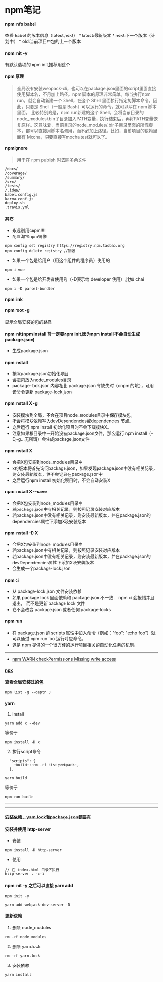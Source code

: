 # npm笔记

#### npm info babel
查看 babel 的版本信息（latest,next）
    * latest:最新版本
    * next:下一个版本（计划中）
    * old:当前项目中包的上一个版本

#### npm init -y
有默认选项的 npm init,推荐用这个

#### npm 原理
> 全局没有安装webpack-cli，也可以在package.json里面的script里面直接使用脚本名，不用加上路径。npm 脚本的原理非常简单。每当执行npm run，就会自动新建一个 Shell，在这个 Shell 里面执行指定的脚本命令。因此，只要是 Shell（一般是 Bash）可以运行的命令，就可以写在 npm 脚本里面。
比较特别的是，npm run新建的这个 Shell，会将当前目录的node_modules/.bin子目录加入PATH变量，执行结束后，再将PATH变量恢复原样。这意味着，当前目录的node_modules/.bin子目录里面的所有脚本，都可以直接用脚本名调用，而不必加上路径。比如，当前项目的依赖里面有 Mocha，只要直接写mocha test就可以了。

#### npmignore
> 用于在 npm publish 时去除多余文件
```
/docs/
/coverage/
/summary/
/src/
/tests/
/.idea/
babel.config.js
karma.conf.js
deploy.sh
.travis.yml
``` 

#### 其它
* 永远别用cnpm!!!!
* 配置淘宝npm镜像
```
npm config set registry https://registry.npm.taobao.org
npm config delete registry //销毁
```
* 如果一个包是给用户（用这个组件的程序员）使用的
```
npm i vue
```
* 如果一个包是给开发者使用的（-D表示给 developer 使用）,比如 chai
```
npm i -D parcel-bundler
```  
   
#### npm link   

#### npm root -g
显示全局安装的包的路径

#### npm init(npm install 前一定要npm init,因为npm install 不会自动生成 package.json)
* 生成package.json

#### npm install
* 按照package.json初始化项目
* 会把包放入node_modules目录
* package-lock.json 内容相比 package.json 有缺失时（cnpm 的坑），可用该命令更新 package-lock.json

#### npm install X -g
* 安装模块到全局，不会在项目node_modules目录中保存模块包。
* 不会将模块依赖写入devDependencies或dependencies 节点。
* 之后运行 npm install 初始化项目时不会下载模块X。
* 注意如果根目录中一开始没有package.json文件，那么运行 npm install（-D,-g...无所谓）会生成package.json文件

#### npm install X
* 会把X包安装到node_modules目录中
* x的版本将首先询问package.json，如果发现package.json中没有相关记录，则安装最新版本，但不会记录在package.json中
* 之后运行npm install 初始化项目时，不会自动安装X

#### npm install X --save
* 会把X包安装到node_modules目录中
* 若package.json中有相关记录，则按照记录安装对应版本
* 若package.json中没有相关记录，则安装最新版本，并在package.json的dependencies属性下添加X及安装版本

#### npm install -D X
* 会把X包安装到node_modules目录中
* 若package.json中有相关记录，则按照记录安装对应版本
* 若package.json中没有相关记录，则安装最新版本，并在package.json的devDependencies属性下添加X及安装版本
* 会生成一个package-lock.json

#### npm ci
* 从 package-lock.json 文件安装依赖
* 如果 package lock 里面依赖和 package.json 不一致， npm ci 会报错并且退出， 而不是更新 package lock 文件
* 它不会改变 package.json 或者任何 package-locks

#### npm run
* 在 package.json 的 scripts 属性中加入命令（例如："foo": "echo foo"）就可以通过 npm run foo 运行对应命令。
* 这是 npm 提供的一个很方便的运行项目相关的自动化任务的机制，
---
* [npm WARN checkPermissions Missing write access](https://stackoverflow.com/questions/45106627/npm-checkpermissions-missing-write-access-to-node-modules-is)

#### [npx](https://zhuanlan.zhihu.com/p/27840803)

#### 查看全局安装过的包
```
npm list -g --depth 0
```

#### yarn
1. install
```
yarn add x --dev
```
等价于
```
npm install -D x
```
2. 执行script命令
```
  "scripts": {
    "build":"rm -rf dist;webpack",
  },

yarn build
```
等价于
```
npm run build
```
---
---
#### [安装依赖，yarn.lock和package.json都要有](https://yarnpkg.com/lang/en/docs/cli/install/)

#### 安装并使用 http-server
* 安装
```
npm install -D http-server
```
* 使用
```
// 在 index.html 目录下执行 
http-server . -c-1 
```
 
#### npm init -y 之后可以直接 yarn add
```
npm init -y
```
```
yarn add webpack-dev-server -D
```

#### 更新依赖
1. 删除 node_modules
```
rm -rf node_modules
```
2. 删除 yarn.lock
```
rm -rf yarn.lock
```
3. 安装依赖
```
yarn install
```
